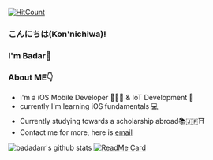 [![HitCount](http://hits.dwyl.com/badadarr/badadarr/READMEmd.svg)](http://hits.dwyl.com/badadarr/badadarr/READMEmd)
### こんにちは(Kon'nichiwa)! 

### I'm Badar👋


### About ME👇
* I'm a iOS Mobile Developer 👨🏻‍💻  & IoT Development 🤖
* currently I'm learning iOS fundamentals 💻
* Currently studying towards a scholarship abroad📚🇯🇵⛩
* Contact me for more, here is [email](badar.maulana.techno@gmail.com)


![badadarr's github stats](https://github-readme-stats.vercel.app/api?username=badadarr&show_icons=true&theme=radical) [![ReadMe Card](https://github-readme-stats.vercel.app/api/pin/?username=badadarr&repo=github-readme-stats)](https://github.com/badadarr/github-readme-stats)




